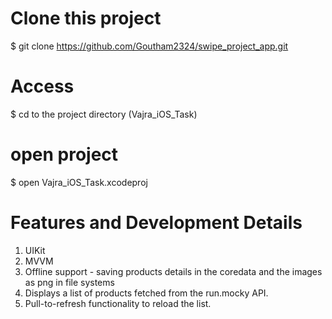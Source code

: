 # Clone this project
$ git clone [https://github.com/Goutham2324/swipe_project_app.git ](https://github.com/Goutham2324/Vajra_iOS_Task.git)

# Access
$ cd to the project directory (Vajra_iOS_Task)

# open project
$ open Vajra_iOS_Task.xcodeproj


# Features and Development Details
1. UIKit
2. MVVM
3. Offline support - saving products details in the coredata and the images as png in file systems
4. Displays a list of products fetched from the run.mocky API.
5. Pull-to-refresh functionality to reload the list.
